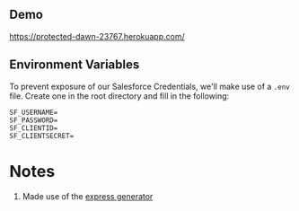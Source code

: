 ## Demo

https://protected-dawn-23767.herokuapp.com/


## Environment Variables

To prevent exposure of our Salesforce Credentials, we'll make use of a `.env` file. Create one in the root directory and fill in the following:

```
SF_USERNAME=
SF_PASSWORD=
SF_CLIENTID=
SF_CLIENTSECRET=
```

# Notes

1) Made use of the [express generator](https://www.npmjs.com/package/express-generator)
